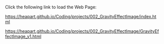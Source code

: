 Click the following link to load the Web Page:

https://heapart.github.io/Coding/projects/002_GravityEffectImage/index.html

https://heapart.github.io/Coding/projects/002_GravityEffectImage/GravityEffectImage_v1.html
